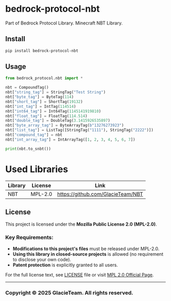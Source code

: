 # bedrock-protocol-nbt
Part of Bedrock Protocol Library. Minecraft NBT Library.

## Install
```bash
pip install bedrock-protocol-nbt
```

## Usage
```Python
from bedrock_protocol.nbt import *

nbt = CompoundTag()
nbt["string_tag"] = StringTag("Test String")
nbt["byte_tag"] = ByteTag(114)
nbt["short_tag"] = ShortTag(19132)
nbt["int_tag"] = IntTag(114514)
nbt["int64_tag"] = Int64Tag(1145141919810)
nbt["float_tag"] = FloatTag(114.514)
nbt["double_tag"] = DoubleTag(3.1415926535897)
nbt["byte_array_tag"] = ByteArrayTag(b"13276273923")
nbt["list_tag"] = ListTag([StringTag("1111"), StringTag("2222")])
nbt["compound_tag"] = nbt
nbt["int_array_tag"] = IntArrayTag([1, 2, 3, 4, 5, 6, 7])

print(nbt.to_snbt())
```

# Used Libraries
| Library          | License      | Link                                         |
| ---------------- | ------------ | -------------------------------------------- |
| NBT              | MPL-2.0      | <https://github.com/GlacieTeam/NBT>          |

## License
This project is licensed under the **Mozilla Public License 2.0 (MPL-2.0)**.  

### Key Requirements:
- **Modifications to this project's files** must be released under MPL-2.0.  
- **Using this library in closed-source projects** is allowed (no requirement to disclose your own code).  
- **Patent protection** is explicitly granted to all users.  

For the full license text, see [LICENSE](LICENSE) file or visit [MPL 2.0 Official Page](https://www.mozilla.org/en-US/MPL/2.0/).  

---


### Copyright © 2025 GlacieTeam. All rights reserved.